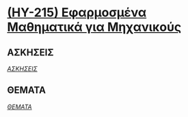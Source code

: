 # [(ΗΥ-215) Εφαρμοσμένα Μαθηματικά για Μηχανικούς](http://www.csd.uoc.gr/~hy215/)

## ΑΣΚΗΣΕΙΣ
_[ΑΣΚΗΣΕΙΣ](https://github.com/keybraker/Computer-Science-Department-Wiki/tree/master/ΜΑΘΗΜΑΤΑ/ΗΥ-215/ΑΣΚΗΣΕΙΣ)_

## ΘΕΜΑΤΑ
_[ΘΕΜΑΤΑ](https://github.com/keybraker/Computer-Science-Department-Wiki/tree/master/ΜΑΘΗΜΑΤΑ/ΗΥ-215/ΘΕΜΑΤΑ)_
